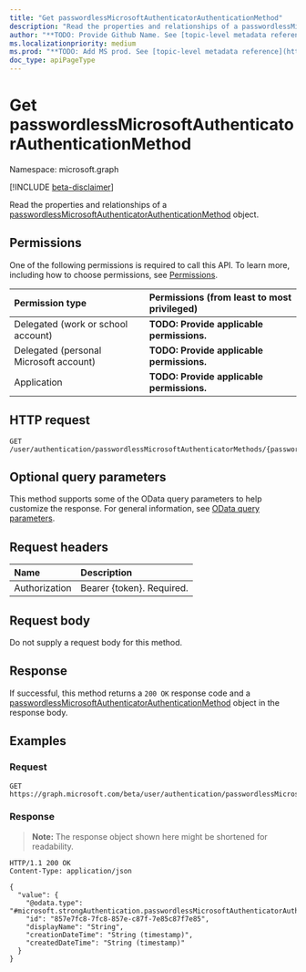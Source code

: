 ```yaml
---
title: "Get passwordlessMicrosoftAuthenticatorAuthenticationMethod"
description: "Read the properties and relationships of a passwordlessMicrosoftAuthenticatorAuthenticationMethod object."
author: "**TODO: Provide Github Name. See [topic-level metadata reference](https://msgo.azurewebsites.net/add/document/guidelines/metadata.html#topic-level-metadata)**"
ms.localizationpriority: medium
ms.prod: "**TODO: Add MS prod. See [topic-level metadata reference](https://msgo.azurewebsites.net/add/document/guidelines/metadata.html#topic-level-metadata)**"
doc_type: apiPageType
---
```


# Get passwordlessMicrosoftAuthenticatorAuthenticationMethod
Namespace: microsoft.graph

[!INCLUDE [beta-disclaimer](../../includes/beta-disclaimer.md)]

Read the properties and relationships of a [passwordlessMicrosoftAuthenticatorAuthenticationMethod](../resources/passwordlessmicrosoftauthenticatorauthenticationmethod.md) object.

## Permissions
One of the following permissions is required to call this API. To learn more, including how to choose permissions, see [Permissions](/graph/permissions-reference).

|Permission type|Permissions (from least to most privileged)|
|:---|:---|
|Delegated (work or school account)|**TODO: Provide applicable permissions.**|
|Delegated (personal Microsoft account)|**TODO: Provide applicable permissions.**|
|Application|**TODO: Provide applicable permissions.**|

## HTTP request

<!-- {
  "blockType": "ignored"
}
-->
``` http
GET /user/authentication/passwordlessMicrosoftAuthenticatorMethods/{passwordlessMicrosoftAuthenticatorAuthenticationMethodId}
```

## Optional query parameters
This method supports some of the OData query parameters to help customize the response. For general information, see [OData query parameters](/graph/query-parameters).

## Request headers
|Name|Description|
|:---|:---|
|Authorization|Bearer {token}. Required.|

## Request body
Do not supply a request body for this method.

## Response

If successful, this method returns a `200 OK` response code and a [passwordlessMicrosoftAuthenticatorAuthenticationMethod](../resources/passwordlessmicrosoftauthenticatorauthenticationmethod.md) object in the response body.

## Examples

### Request
<!-- {
  "blockType": "request",
  "name": "get_passwordlessmicrosoftauthenticatorauthenticationmethod"
}
-->
``` http
GET https://graph.microsoft.com/beta/user/authentication/passwordlessMicrosoftAuthenticatorMethods/{passwordlessMicrosoftAuthenticatorAuthenticationMethodId}
```


### Response
>**Note:** The response object shown here might be shortened for readability.
<!-- {
  "blockType": "response",
  "truncated": true,
  "@odata.type": "microsoft.strongAuthentication.passwordlessMicrosoftAuthenticatorAuthenticationMethod"
}
-->
``` http
HTTP/1.1 200 OK
Content-Type: application/json

{
  "value": {
    "@odata.type": "#microsoft.strongAuthentication.passwordlessMicrosoftAuthenticatorAuthenticationMethod",
    "id": "857e7fc8-7fc8-857e-c87f-7e85c87f7e85",
    "displayName": "String",
    "creationDateTime": "String (timestamp)",
    "createdDateTime": "String (timestamp)"
  }
}
```

